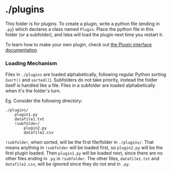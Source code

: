# ./plugins #

This folder is for plugins. 
To create a plugin, write a python file (ending in `.py`) which declares a class named `Plugin`.
Place the python file in this folder (or a subfolder), and Idea will load the plugin next time you restart it.

To learn how to make your own plugin, check out 
[the Plugin interface documentation](https://github.com/NGnius/IdeaBot/wiki/Making-Plugins)

### Loading Mechanism ###

Files in `./plugins` are loaded alphabetically, following regular Python sorting (`sort()` and `sorted()`). 
Subfolders do not take priority, instead the folder itself is handled like a file.
Files in a subfolder are loaded alphabetically when it's the folder's turn.

Eg. Consider the following directory:
```
./plugins/
    plugin1.py
    datafile1.txt
    !subfolder/
        plugin2.py
        datafile2.csv
```

`!subfolder`, when sorted, will be the first file/folder in `./plugins/`. 
That means anything in `!subfolder` will be loaded first, so `plugin2.py` will be the first plugin loaded.
Then `plugin1.py` will be loaded next, since there are no other files ending in `.py` in `!subfolder`.
The other files, `datafile1.txt` and `datafile2.csv`, will be ignored since they do not end in `.py`.

